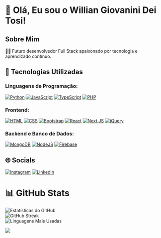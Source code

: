 # 👋 Olá, Eu sou o Willian Giovanini Dei Tosi!

## Sobre Mim
👨‍💻 Futuro desenvolvedor Full Stack apaixonado por tecnologia e aprendizado contínuo.

## 🚀 Tecnologias Utilizadas

### Linguagens de Programação:
[![Python](https://img.shields.io/badge/Python-3.x-blue)](https://www.python.org/downloads/)
[![JavaScript](https://img.shields.io/badge/JavaScript-ES6-yellow)](https://developer.mozilla.org/en-US/docs/Web/JavaScript)
[![TypeScript](https://img.shields.io/badge/TypeScript-v4.5.4-blue)](https://www.typescriptlang.org/)
[![PHP](https://img.shields.io/badge/PHP-8.1.0-purple)](https://www.php.net/)

### Frontend:
[![HTML](https://img.shields.io/badge/HTML5-red)](https://developer.mozilla.org/en-US/docs/Web/Guide/HTML/HTML5)
[![CSS](https://img.shields.io/badge/CSS3-blueviolet)](https://developer.mozilla.org/en-US/docs/Web/CSS)
[![Bootstrap](https://img.shields.io/badge/Bootstrap-v5.3.0-purple)](https://getbootstrap.com/)
[![React](https://img.shields.io/badge/React-v17.0.2-blue)](https://reactjs.org/)
[![Next JS](https://img.shields.io/badge/Next.js-v12.1.0-black)](https://nextjs.org/)
[![jQuery](https://img.shields.io/badge/jQuery-v3.6.0-blue)](https://jquery.com/)

### Backend e Banco de Dados:
[![MongoDB](https://img.shields.io/badge/MongoDB-v5.0.5-green)](https://www.mongodb.com/)
[![NodeJS](https://img.shields.io/badge/Node.js-v16.13.0-green)](https://nodejs.org/)
[![Firebase](https://img.shields.io/badge/Firebase-v9.6.10-yellow)](https://firebase.google.com/)

## 🌐 Socials
[![Instagram](https://img.shields.io/badge/Instagram-%23E4405F.svg?logo=Instagram&logoColor=white)](https://www.instagram.com/williandeitosi/) [![LinkedIn](https://img.shields.io/badge/LinkedIn-%230077B5.svg?logo=linkedin&logoColor=white)](https://www.linkedin.com/in/williangiovaninideitosi/)



# 📊 GitHub Stats
![Estatísticas do GitHub](https://github-readme-stats.vercel.app/api?username=williandeitosi&theme=nightowl&bg_color=000000&title_color=9A5CB6&text_color=57A0D3&icon_color=9A5CB6&hide_border=true&include_all_commits=true&count_private=false)
<br/>
![GitHub Streak](https://github-readme-streak-stats.herokuapp.com/?user=williandeitosi&theme=nightowl&background=000000&ring=9A5CB6&fire=9A5CB6&hide_border=true)
<br/>
![Linguagens Mais Usadas](https://github-readme-stats.vercel.app/api/top-langs/?username=williandeitosi&theme=nightowl&bg_color=000000&title_color=9A5CB6&text_color=57A0D3&hide_border=true&layout=compact&exclude_repo=html,css)


[![](https://visitcount.itsvg.in/api?id=williandeitosi&icon=0&color=0)](https://visitcount.itsvg.in)
